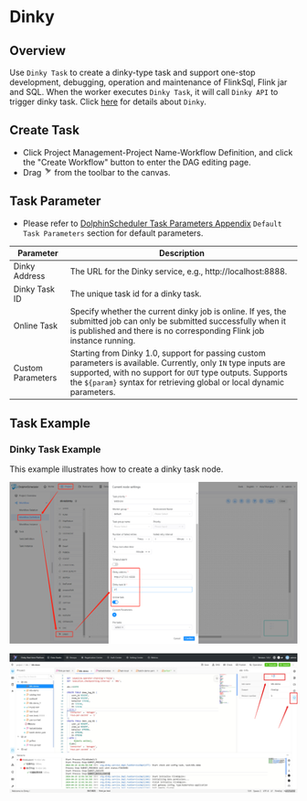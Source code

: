 # Dinky

## Overview

Use `Dinky Task` to create a dinky-type task and support one-stop development, debugging, operation and maintenance of FlinkSql, Flink jar and SQL. When the worker executes `Dinky Task`,
it will call `Dinky API` to trigger dinky task. Click [here](http://www.dlink.top/) for details about `Dinky`.

## Create Task

- Click Project Management-Project Name-Workflow Definition, and click the "Create Workflow" button to enter the DAG editing page.
- Drag <img src="../../../../img/tasks/icons/dinky.png" width="15"/> from the toolbar to the canvas.

## Task Parameter

[//]: # (TODO: use the commented anchor below once our website template supports this syntax)
[//]: # (- Please refer to [DolphinScheduler Task Parameters Appendix]&#40;appendix.md#default-task-parameters&#41; `Default Task Parameters` section for default parameters.)

- Please refer to [DolphinScheduler Task Parameters Appendix](appendix.md) `Default Task Parameters` section for default parameters.

|   **Parameter**   |                                                                                                                    **Description**                                                                                                                     |
|-------------------|--------------------------------------------------------------------------------------------------------------------------------------------------------------------------------------------------------------------------------------------------------|
| Dinky Address     | The URL for the Dinky service, e.g., http://localhost:8888.                                                                                                                                                                                            |
| Dinky Task ID     | The unique task id for a dinky task.                                                                                                                                                                                                                   |
| Online Task       | Specify whether the current dinky job is online. If yes, the submitted job can only be submitted successfully when it is published and there is no corresponding Flink job instance running.                                                           |
| Custom Parameters | Starting from Dinky 1.0, support for passing custom parameters is available. Currently, only `IN` type inputs are supported, with no support for `OUT` type outputs. Supports the `${param}` syntax for retrieving global or local dynamic parameters. |

## Task Example

### Dinky Task Example

This example illustrates how to create a dinky task node.

![demo-dinky](../../../../img/tasks/demo/dinky.png)

![demo-get-dinky-task-id](../../../../img/tasks/demo/dinky_task_id.png)

